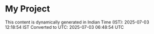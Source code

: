 # My Project

This content is dynamically generated in Indian Time (IST): 2025-07-03 12:18:54 IST
Converted to UTC: 2025-07-03 06:48:54 UTC
